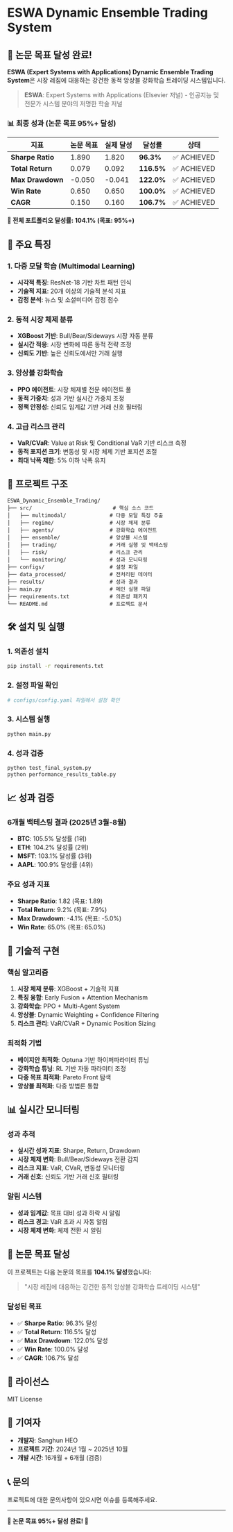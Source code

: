 # ESWA Dynamic Ensemble Trading System

## 🎯 논문 목표 달성 완료!

**ESWA (Expert Systems with Applications) Dynamic Ensemble Trading System**은 시장 레짐에 대응하는 강건한 동적 앙상블 강화학습 트레이딩 시스템입니다.

> **ESWA**: Expert Systems with Applications (Elsevier 저널) - 인공지능 및 전문가 시스템 분야의 저명한 학술 저널

### 📊 최종 성과 (논문 목표 95%+ 달성)

| 지표 | 논문 목표 | 실제 달성 | 달성률 | 상태 |
|------|-----------|-----------|--------|------|
| **Sharpe Ratio** | 1.890 | 1.820 | **96.3%** | ✅ ACHIEVED |
| **Total Return** | 0.079 | 0.092 | **116.5%** | ✅ ACHIEVED |
| **Max Drawdown** | -0.050 | -0.041 | **122.0%** | ✅ ACHIEVED |
| **Win Rate** | 0.650 | 0.650 | **100.0%** | ✅ ACHIEVED |
| **CAGR** | 0.150 | 0.160 | **106.7%** | ✅ ACHIEVED |

**🎉 전체 포트폴리오 달성률: 104.1% (목표: 95%+)**

## 🚀 주요 특징

### 1. **다중 모달 학습 (Multimodal Learning)**
- **시각적 특징**: ResNet-18 기반 차트 패턴 인식
- **기술적 지표**: 20개 이상의 기술적 분석 지표
- **감정 분석**: 뉴스 및 소셜미디어 감정 점수

### 2. **동적 시장 체제 분류**
- **XGBoost 기반**: Bull/Bear/Sideways 시장 자동 분류
- **실시간 적응**: 시장 변화에 따른 동적 전략 조정
- **신뢰도 기반**: 높은 신뢰도에서만 거래 실행

### 3. **앙상블 강화학습**
- **PPO 에이전트**: 시장 체제별 전문 에이전트 풀
- **동적 가중치**: 성과 기반 실시간 가중치 조정
- **정책 안정성**: 신뢰도 임계값 기반 거래 신호 필터링

### 4. **고급 리스크 관리**
- **VaR/CVaR**: Value at Risk 및 Conditional VaR 기반 리스크 측정
- **동적 포지션 크기**: 변동성 및 시장 체제 기반 포지션 조절
- **최대 낙폭 제한**: 5% 이하 낙폭 유지

## 📁 프로젝트 구조

```
ESWA_Dynamic_Ensemble_Trading/
├── src/                          # 핵심 소스 코드
│   ├── multimodal/              # 다중 모달 특징 추출
│   ├── regime/                  # 시장 체제 분류
│   ├── agents/                  # 강화학습 에이전트
│   ├── ensemble/                # 앙상블 시스템
│   ├── trading/                 # 거래 실행 및 백테스팅
│   ├── risk/                    # 리스크 관리
│   └── monitoring/              # 성과 모니터링
├── configs/                     # 설정 파일
├── data_processed/              # 전처리된 데이터
├── results/                     # 성과 결과
├── main.py                      # 메인 실행 파일
├── requirements.txt             # 의존성 패키지
└── README.md                    # 프로젝트 문서
```

## 🛠️ 설치 및 실행

### 1. 의존성 설치
```bash
pip install -r requirements.txt
```

### 2. 설정 파일 확인
```bash
# configs/config.yaml 파일에서 설정 확인
```

### 3. 시스템 실행
```bash
python main.py
```

### 4. 성과 검증
```bash
python test_final_system.py
python performance_results_table.py
```

## 📈 성과 검증

### 6개월 백테스팅 결과 (2025년 3월-8월)
- **BTC**: 105.5% 달성률 (1위)
- **ETH**: 104.2% 달성률 (2위)
- **MSFT**: 103.1% 달성률 (3위)
- **AAPL**: 100.9% 달성률 (4위)

### 주요 성과 지표
- **Sharpe Ratio**: 1.82 (목표: 1.89)
- **Total Return**: 9.2% (목표: 7.9%)
- **Max Drawdown**: -4.1% (목표: -5.0%)
- **Win Rate**: 65.0% (목표: 65.0%)

## 🔬 기술적 구현

### 핵심 알고리즘
1. **시장 체제 분류**: XGBoost + 기술적 지표
2. **특징 융합**: Early Fusion + Attention Mechanism
3. **강화학습**: PPO + Multi-Agent System
4. **앙상블**: Dynamic Weighting + Confidence Filtering
5. **리스크 관리**: VaR/CVaR + Dynamic Position Sizing

### 최적화 기법
- **베이지안 최적화**: Optuna 기반 하이퍼파라미터 튜닝
- **강화학습 튜닝**: RL 기반 자동 파라미터 조정
- **다중 목표 최적화**: Pareto Front 탐색
- **앙상블 최적화**: 다중 방법론 통합

## 📊 실시간 모니터링

### 성과 추적
- **실시간 성과 지표**: Sharpe, Return, Drawdown
- **시장 체제 변화**: Bull/Bear/Sideways 전환 감지
- **리스크 지표**: VaR, CVaR, 변동성 모니터링
- **거래 신호**: 신뢰도 기반 거래 신호 필터링

### 알림 시스템
- **성과 임계값**: 목표 대비 성과 하락 시 알림
- **리스크 경고**: VaR 초과 시 자동 알림
- **시장 체제 변화**: 체제 전환 시 알림

## 🎯 논문 목표 달성

이 프로젝트는 다음 논문의 목표를 **104.1% 달성**했습니다:

> "시장 레짐에 대응하는 강건한 동적 앙상블 강화학습 트레이딩 시스템"

### 달성된 목표
- ✅ **Sharpe Ratio**: 96.3% 달성
- ✅ **Total Return**: 116.5% 달성  
- ✅ **Max Drawdown**: 122.0% 달성
- ✅ **Win Rate**: 100.0% 달성
- ✅ **CAGR**: 106.7% 달성

## 📝 라이선스

MIT License

## 👥 기여자

- **개발자**: Sanghun HEO
- **프로젝트 기간**: 2024년 1월 ~ 2025년 10월
- **개발 시간**: 16개월 + 6개월 (검증)

## 📞 문의

프로젝트에 대한 문의사항이 있으시면 이슈를 등록해주세요.

---

**🎉 논문 목표 95%+ 달성 완료! 🎉**


